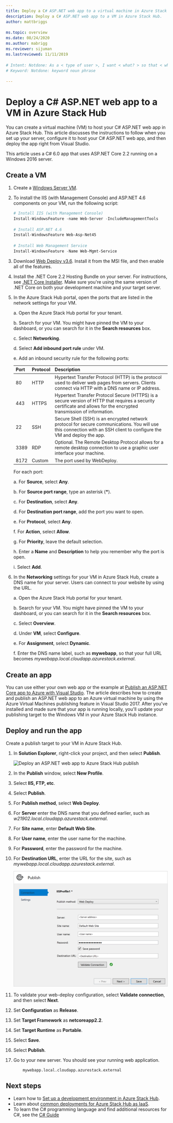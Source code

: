 ```yaml
---
title: Deploy a C# ASP.NET web app to a virtual machine in Azure Stack Hub 
description: Deploy a C# ASP.NET web app to a VM in Azure Stack Hub.
author: mattbriggs

ms.topic: overview
ms.date: 08/24/2020
ms.author: mabrigg
ms.reviewer: sijuman
ms.lastreviewed: 11/11/2019

# Intent: Notdone: As a < type of user >, I want < what? > so that < why? >
# Keyword: Notdone: keyword noun phrase

---
```



# Deploy a C# ASP.NET web app to a VM in Azure Stack Hub

You can create a virtual machine (VM) to host your C# ASP.NET web app in Azure Stack Hub. This article discusses the instructions to follow when you set up your server, configure it to host your C# ASP.NET web app, and then deploy the app right from Visual Studio.

This article uses a C# 6.0 app that uses ASP.NET Core 2.2 running on a Windows 2016 server.

## Create a VM

1. Create a [Windows Server VM](azure-stack-quick-windows-portal.md).

1. To install the IIS (with Management Console) and ASP.NET 4.6 components on your VM, run the following script:

    ```PowerShell  
    # Install IIS (with Management Console)
    Install-WindowsFeature -name Web-Server -IncludeManagementTools
    
    # Install ASP.NET 4.6
    Install-WindowsFeature Web-Asp-Net45
    
    # Install Web Management Service
    Install-WindowsFeature -Name Web-Mgmt-Service
    ```

1. Download [Web Deploy v3.6](https://www.microsoft.com/download/details.aspx?id=43717). Install it from the MSI file, and then enable all of the features.

1. Install the .NET Core 2.2 Hosting Bundle on your server. For instructions, see [.NET Core Installer](https://dotnet.microsoft.com/download/dotnet-core/2.2). Make sure you're using the same version of .NET Core on both your development machine and your target server.

1. In the Azure Stack Hub portal, open the ports that are listed in the network settings for your VM.

    a. Open the Azure Stack Hub portal for your tenant.

    b. Search for your VM. You might have pinned the VM to your dashboard, or you can search for it in the **Search resources** box.

    c. Select **Networking**.

    d. Select **Add inbound port rule** under VM.

    e. Add an inbound security rule for the following ports:

    | Port | Protocol | Description |
    | --- | --- | --- |
    | 80 | HTTP | Hypertext Transfer Protocol (HTTP) is the protocol used to deliver web pages from servers. Clients connect via HTTP with a DNS name or IP address. |
    | 443 | HTTPS | Hypertext Transfer Protocol Secure (HTTPS) is a secure version of HTTP that requires a security certificate and allows for the encrypted transmission of information.  |
    | 22 | SSH | Secure Shell (SSH) is an encrypted network protocol for secure communications. You will use this connection with an SSH client to configure the VM and deploy the app. |
    | 3389 | RDP | Optional. The Remote Desktop Protocol allows for a remote desktop connection to use a graphic user interface your machine.   |
    | 8172 | Custom | The port used by WebDeploy. |

    For each port:

    a. For **Source**, select **Any**.

    b. For **Source port range**, type an asterisk (**\***).

    c. For **Destination**, select **Any**.

    d. For **Destination port range**, add the port you want to open.

    e. For **Protocol**, select **Any**.

    f. For **Action**, select **Allow**.

    g. For **Priority**, leave the default selection.

    h. Enter a **Name** and **Description** to help you remember why the port is open.

    i. Select **Add**.

1.  In the **Networking** settings for your VM in Azure Stack Hub, create a DNS name for your server. Users can connect to your website by using the URL.

    a. Open the Azure Stack Hub portal for your tenant.

    b. Search for your VM. You might have pinned the VM to your dashboard, or you can search for it in the **Search resources** box.

    c. Select **Overview**.

    d. Under **VM**, select **Configure**.

    e. For **Assignment**, select **Dynamic**.

    f. Enter the DNS name label, such as **mywebapp**, so that your full URL becomes *mywebapp.local.cloudapp.azurestack.external*.

## Create an app 

You can use either your own web app or the example at [Publish an ASP.NET Core app to Azure with Visual Studio](/aspnet/core/tutorials/razor-pages/razor-pages-start?tabs=visual-studio&view=aspnetcore-2.2). The article describes how to create and publish an ASP.NET web app to an Azure virtual machine by using the Azure Virtual Machines publishing feature in Visual Studio 2017. After you've installed and made sure that your app is running locally, you'll update your publishing target to the Windows VM in your Azure Stack Hub instance.

## Deploy and run the app

Create a publish target to your VM in Azure Stack Hub.

1. In **Solution Explorer**, right-click your project, and then select **Publish**.

    ![Deploy an ASP.NET web app to Azure Stack Hub publish](media/azure-stack-dev-start-howto-vm-dotnet/deploy-app-to-azure-stack.png)

1. In the **Publish** window, select **New Profile**.
1. Select **IIS, FTP, etc**.
1. Select **Publish**.
1. For **Publish method**, select **Web Deploy**.
1. For **Server** enter the DNS name that you defined earlier, such as *w21902.local.cloudapp.azurestack.external*.
1. For **Site name**, enter **Default Web Site**.
1. For **User name**, enter the user name for the machine.
1. For **Password**, enter the password for the machine.
1. For **Destination URL**, enter the URL for the site, such as *mywebapp.local.cloudapp.azurestack.external*.

    ![Deploy an ASP.NET web app - configure Web Deploy](media/azure-stack-dev-start-howto-vm-dotnet/configure-web-deploy.png)

1. To validate your web-deploy configuration, select **Validate connection**, and then select **Next**.
1. Set **Configuration** as **Release**.
1. Set **Target Framework** as **netcoreapp2.2**.
1. Set **Target Runtime** as **Portable**.
1. Select **Save**.
1. Select **Publish**.
1. Go to your new server. You should see your running web application.

    ```http  
        mywebapp.local.cloudapp.azurestack.external
    ```

## Next steps

- Learn how to [Set up a development environment in Azure Stack Hub](azure-stack-dev-start.md).
- Learn about [common deployments for Azure Stack Hub as IaaS](azure-stack-dev-start-deploy-app.md).
- To learn the C# programming language and find additional resources for C#, see the [C# Guide](/dotnet/csharp/)

